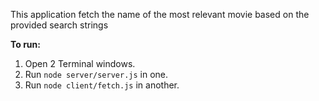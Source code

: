 This application fetch the name of the most relevant movie based on the provided search strings

**To run:**
1. Open 2 Terminal windows.
2. Run `node server/server.js` in one.
3. Run `node client/fetch.js` in another.
